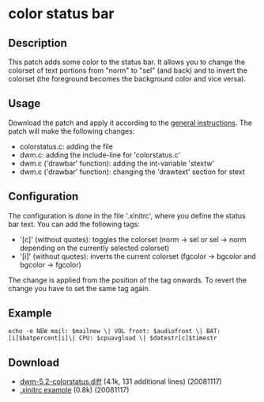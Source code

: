 color status bar
================

Description
-----------
This patch adds some color to the status bar. It allows you to change the
colorset of text portions from "norm" to "sel" (and back) and to invert the
colorset (the foreground becomes the background color and vice versa).

Usage
-----
Download the patch and apply it according to the [general instructions](.). The
patch will make the following changes:

* colorstatus.c: adding the file
* dwm.c: adding the include-line for 'colorstatus.c'
* dwm.c ('drawbar' function): adding the int-variable 'stextw'
* dwm.c ('drawbar' function): changing the 'drawtext' section for stext

Configuration
-------------
The configuration is done in the file '.xinitrc', where you define the status
bar text. You can add the following tags:

* '[c]' (without quotes): toggles the colorset (norm -> sel or sel -> norm
  depending on the currently selected colorset)
* '[i]' (without quotes): inverts the current colorset (fgcolor -> bgcolor and
  bgcolor -> fgcolor)

The change is applied from the position of the tag onwards. To revert the
change you have to set the same tag again.

Example
-------
	echo -e NEW mail: $mailnew \| VOL front: $audiofront \| BAT:[i]$batpercent[i]\| CPU: $cpuavgload \| $datestr[c]$timestr

Download
--------
* [dwm-5.2-colorstatus.diff](dwm-5.2-colorstatus.diff) (4.1k, 131 additional lines) (20081117)
* [.xinitrc example](dwm-5.2-colorstatus.xinitrc) (0.8k) (20081117)

